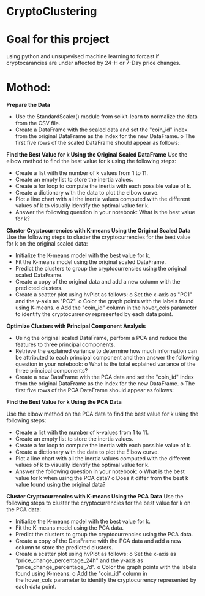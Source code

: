 # CryptoClustering
# Goal for this project 
using python and unsupevised machine learning to forcast if cryptocarancies are under affected by 24-H or 7-Day price changes. 

# Mothod:

**Prepare the Data**

* Use the StandardScaler() module from scikit-learn to normalize the data from the CSV file.
* Create a DataFrame with the scaled data and set the "coin_id" index from the original DataFrame as the index for the new DataFrame.
o The first five rows of the scaled DataFrame should appear as follows:

**Find the Best Value for k Using the Original Scaled DataFrame**
Use the elbow method to find the best value for k using the following steps:

* Create a list with the number of k values from 1 to 11.
* Create an empty list to store the inertia values.
* Create a for loop to compute the inertia with each possible value of k.
* Create a dictionary with the data to plot the elbow curve.
* Plot a line chart with all the inertia values computed with the different values of k to visually identify the optimal value for k.
* Answer the following question in your notebook: What is the best value for k?

**Cluster Cryptocurrencies with K-means Using the Original Scaled Data**
Use the following steps to cluster the cryptocurrencies for the best value for k on the original scaled data:

* Initialize the K-means model with the best value for k.
* Fit the K-means model using the original scaled DataFrame.
* Predict the clusters to group the cryptocurrencies using the original scaled DataFrame.
* Create a copy of the original data and add a new column with the predicted clusters.
* Create a scatter plot using hvPlot as follows:
o Set the x-axis as "PC1" and the y-axis as "PC2".
o Color the graph points with the labels found using K-means.
o Add the "coin_id" column in the hover_cols parameter to identify the cryptocurrency represented by each data point.

**Optimize Clusters with Principal Component Analysis**

* Using the original scaled DataFrame, perform a PCA and reduce the features to three principal components.
* Retrieve the explained variance to determine how much information can be attributed to each principal component and then answer the following question in your notebook:
o What is the total explained variance of the three principal components?
* Create a new DataFrame with the PCA data and set the "coin_id" index from the original DataFrame as the index for the new DataFrame.
o The first five rows of the PCA DataFrame should appear as follows:

**Find the Best Value for k Using the PCA Data**

Use the elbow method on the PCA data to find the best value for k using the following steps:
* Create a list with the number of k-values from 1 to 11.
* Create an empty list to store the inertia values.
* Create a for loop to compute the inertia with each possible value of k.
* Create a dictionary with the data to plot the Elbow curve.
* Plot a line chart with all the inertia values computed with the different values of k to visually identify the optimal value for k.
* Answer the following question in your notebook:
o What is the best value for k when using the PCA data?
o Does it differ from the best k value found using the original data?

**Cluster Cryptocurrencies with K-means Using the PCA Data**
Use the following steps to cluster the cryptocurrencies for the best value for k on the PCA data:

* Initialize the K-means model with the best value for k.
* Fit the K-means model using the PCA data.
* Predict the clusters to group the cryptocurrencies using the PCA data.
* Create a copy of the DataFrame with the PCA data and add a new column to store the predicted clusters.
* Create a scatter plot using hvPlot as follows:
o Set the x-axis as "price_change_percentage_24h" and the y-axis as "price_change_percentage_7d".
o Color the graph points with the labels found using K-means.
o Add the "coin_id" column in the hover_cols parameter to identify the cryptocurrency represented by each data point.

